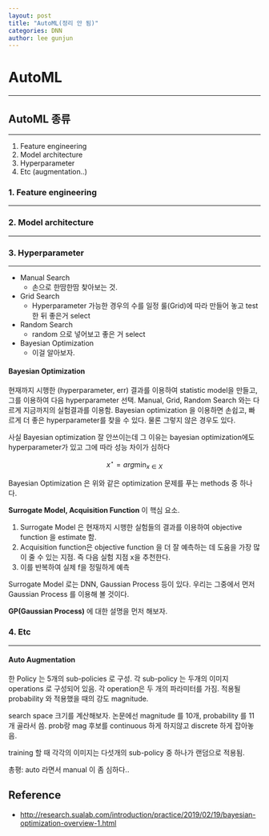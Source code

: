 ```yaml
---
layout: post
title: "AutoML(정리 안 됨)"
categories: DNN
author: lee gunjun
---
```


# AutoML
----

## AutoML 종류
----

1. Feature engineering
2. Model architecture
3. Hyperparameter
4. Etc (augmentation..)

### 1. Feature engineering
----

### 2. Model architecture
----

### 3. Hyperparameter
----

* Manual Search
    * 손으로 한땀한땀 찾아보는 것.
* Grid Search
    * Hyperparameter 가능한 경우의 수를 일정 룰(Grid)에 따라 만들어 놓고 test 한 뒤 좋은거 select
* Random Search
    * random 으로 넣어보고 좋은 거 select
* Bayesian Optimization
    * 이걸 알아보자.

#### Bayesian Optimization

현재까지 시행한  (hyperparameter, err) 결과를 이용하여 statistic model을 만들고, 그를 이용하여 다음 hyperparameter 선택. Manual, Grid, Random Search 와는 다르게 지금까지의 실험결과를 이용함. Bayesian optimization 을 이용하면 손쉽고, 빠르게 더 좋은 hyperparameter를 찾을 수 있다. 물론 그렇지 않은 경우도 있다.

사실 Bayesian optimization 잘 안쓰이는데 그 이유는 bayesian optimization에도 hyperparameter가 있고 그에 따라 성능 차이가 심하다

$$x^\star = arg\min_{x \in X}$$

Bayesian Optimization 은 위와 같은 optimization 문제를 푸는 methods 중 하나다.

**Surrogate Model, Acquisition Function** 이 핵심 요소.

1. Surrogate Model 은 현재까지 시행한 실험들의 결과를 이용하여 objective function 을 estimate 함.
2. Acquisition function은 objective function 을 더 잘 예측하는 데 도움을 가장 많이 줄 수 있는 지점. 즉 다음 실험 지점 x을 추천한다.
3. 이를 반복하여 실제 f을 정밀하게 예측

Surrogate Model 로는 DNN, Gaussian Process 등이 있다. 우리는 그중에서 먼저 Gaussian Process 를 이용해 볼 것이다.

**GP(Gaussian Process)** 에 대한 설명을 먼저 해보자.




### 4. Etc
----

#### Auto Augmentation

한 Policy 는 5개의 sub-policies 로 구성. 각 sub-policy 는 두개의 이미지 operations 로 구성되어 있음. 각 operation은 두 개의 파라미터를 가짐. 적용될 probability 와 적용했을 때의 강도 magnitude. 

search space 크기를 계산해보자. 논문에선 magnitude 를 10개, probability 를 11개 골라서 씀. prob랑 mag 후보를 continuous 하게 하지않고 discrete 하게 잡아놓음.

training 할 때 각각의 이미지는 다섯개의 sub-policy 중 하나가 랜덤으로 적용됨. 

총평: auto 라면서 manual 이 좀 심하다..

## Reference

* <http://research.sualab.com/introduction/practice/2019/02/19/bayesian-optimization-overview-1.html>